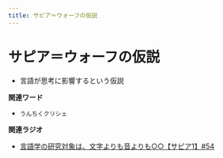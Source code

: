 ```yaml
---
title: サピア＝ウォーフの仮説
---
```


# サピア＝ウォーフの仮説


-   言語が思考に影響するという仮説

**関連ワード**

-   `うんちくクリシェ`

**関連ラジオ**

-   [言語学の研究対象は、文字よりも音よりも○○【サピア1】#54](https://www.youtube.com/watch?v=purzZplAHpI)
